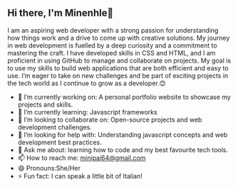 <!--
**MinnieNcapai/MinnieNcapai** is a ✨ _special_ ✨ repository because its `README.md` (this file) appears on your GitHub profile. -->
## Hi there, I'm Minenhle👋
 I am an aspiring web developer with a strong passion for understanding how things work and a drive to come up with creative solutions.
My journey in web development is fuelled by a deep curiosity and a commitment to mastering the craft. I have developed skills in CSS and HTML, and I am proficient in using GitHub to manage and collaborate on projects. My goal is to use my skills to build web applications that are both efficient and easy to use. I’m eager to take on new challenges and be part of exciting projects in the tech world as I continue to grow as a developer.😊


- 🔭 I’m currently working on: A personal portfolio website to showcase my projects and skills.
- 🌱 I’m currently learning: Javascript frameworks
- 👯 I’m looking to collaborate on: Open-source projects and web development challenges.
- 🤔 I’m looking for help with: Understanding javascript concepts and web development best practices.
- 💬 Ask me about: learning how to code and my best favourite tech tools.
- 📫 How to reach me: minipai64@gmail.com 
- 😄 Pronouns:She/Her
- ⚡ Fun fact: I can speak a little bit of Italian!

